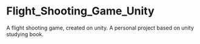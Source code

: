 # Flight_Shooting_Game_Unity
A flight shooting game, created on unity. A personal project based on unity studying book.
